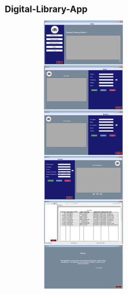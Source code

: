 # Digital-Library-App

<div style="dislpay: flex; flex-wrap: wrap; gap: 10px; text-align: center; justify-content: center; align-items: center">
  <img src="Images/Screenshot 2025-01-12 231829.png" width="50%" title="Home">
  <img src="Images/Screenshot 2025-01-12 231939.png" width="50%" title="Books">
  <img src="Images/Screenshot 2025-01-12 232308.png" width="50%" title="Members">
  <img src="Images/Screenshot 2025-01-12 232202.png" width="50%" title="Borrows">
  <img src="Images/Screenshot 2025-01-12 232414.png" width="50%" title="Reports">
  <img src="Images/Screenshot 2025-01-12 232533.png" width="50%" title="About">
</div>
